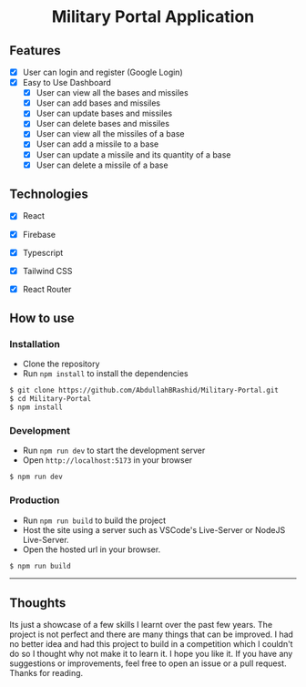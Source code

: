 <h1 align="center">Military Portal Application</h1>

## Features

- [x] User can login and register (Google Login)
- [x] Easy to Use Dashboard
   - [x] User can view all the bases and missiles
   - [x] User can add bases and missiles
   - [x] User can update bases and missiles
   - [x] User can delete bases and missiles
   - [x] User can view all the missiles of a base
   - [x] User can add a missile to a base
   - [x] User can update a missile and its quantity of a base
   - [x] User can delete a missile of a base

## Technologies

- [x] React
- [x] Firebase
- [x] Typescript
- [x] Tailwind CSS
- [x] React Router


## How to use
### Installation
- Clone the repository
- Run `npm install` to install the dependencies
```bash
$ git clone https://github.com/AbdullahBRashid/Military-Portal.git
$ cd Military-Portal
$ npm install
```
### Development
- Run `npm run dev` to start the development server
- Open `http://localhost:5173` in your browser
```bash
$ npm run dev
```
### Production
- Run `npm run build` to build the project
- Host the site using a server such as VSCode's Live-Server or NodeJS Live-Server.
- Open the hosted url in your browser.
```bash
$ npm run build
```
--- ---

## Thoughts
Its just a showcase of a few skills I learnt over the past few years. The project is not perfect and there are many things that can be improved. I had no better idea and had this project to build in a competition which I couldn't do so I thought why not make it to learn it. I hope you like it. If you have any suggestions or improvements, feel free to open an issue or a pull request.
Thanks for reading.